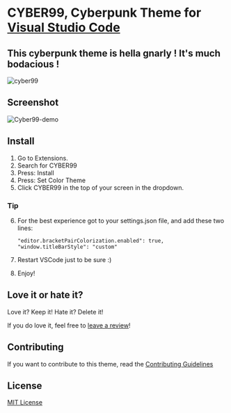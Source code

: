 # CYBER99, Cyberpunk Theme for [Visual Studio Code](http://code.visualstudio.com)

## This cyberpunk theme is hella gnarly ! It's much bodacious !

![cyber99](https://user-images.githubusercontent.com/82661467/156345399-d795056e-00f6-49c1-b96f-9c6ff5194043.png)



## Screenshot
![Cyber99-demo](https://user-images.githubusercontent.com/82661467/156349335-e2dbb1ee-b15d-4541-85c3-ab45a7861135.png)

## Install

1. Go to Extensions.
2. Search for CYBER99
3. Press: Install
4. Press: Set Color Theme
5. Click CYBER99 in the top of your screen in the dropdown.

### Tip

6.  For the best experience got to your settings.json file, and add these two lines:

        "editor.bracketPairColorization.enabled": true,
        "window.titleBarStyle": "custom"

7.  Restart VSCode just to be sure :)
8.  Enjoy!

## Love it or hate it?

Love it? Keep it! Hate it? Delete it!

If you do love it, feel free to [leave a review](https://marketplace.visualstudio.com/items?itemName=LetsWebDevelop.cyber99&ssr=false#review-details)!

## Contributing

If you want to contribute to this theme, read the [Contributing Guidelines](https://github.com/LetsWebDevelop/Cyber99/tree/master/.github)

## License

[MIT License](https://github.com/LetsWebDevelop/Cyber99/blob/master/LICENSE.txt)
